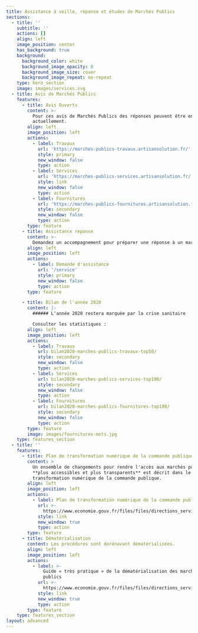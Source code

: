 ```yaml
---
title: Assistance à veille, réponse et études de Marchés Publics
sections:
  - title: ''
    subtitle: ''
    actions: []
    align: left
    image_position: center
    has_background: true
    background:
      background_color: white
      background_image_opacity: 0
      background_image_size: cover
      background_image_repeat: no-repeat
    type: hero_section
    image: images/services.svg
  - title: Avis de Marchés Publics
    features:
      - title: Avis Ouverts
        content: >-
          Pour ces avis de Marchés Publics des réponses peuvent être envoyées
          actuellement.
        align: left
        image_position: left
        actions:
          - label: Travaux
            url: 'https://marches-publics-travaux.artisansolution.fr/'
            style: primary
            new_window: false
            type: action
          - label: Services
            url: 'https://marches-publics-services.artisansolution.fr/'
            style: link
            new_window: false
            type: action
          - label: Fournitures
            url: 'https://marches-publics-fournitures.artisansolution.fr/'
            style: secondary
            new_window: false
            type: action
        type: feature
      - title: Assistance reponse
        content: >-
          Demandez un accompagnement pour préparer une réponse à un marche public.
        align: left
        image_position: left
        actions:
          - label: Demande d'assistance
            url: '/service'
            style: primary
            new_window: false
            type: action
        type: feature

      - title: Bilan de l'année 2020
        content: |-
          ###### L'année 2020 restera marquée par la crise sanitaire

          Consulter les statistiques :
        align: left
        image_position: left
        actions:
          - label: Travaux
            url: bilan2020-marches-publics-travaux-top50/
            style: secondary
            new_window: false
            type: action
          - label: Services
            url: bilan2020-marches-publics-services-top100/
            style: secondary
            new_window: false
            type: action
          - label: Fournitures
            url: bilan2020-marches-publics-fournitures-top100/
            style: secondary
            new_window: false
            type: action
        type: feature
        image: images/fournitures-mots.jpg
    type: features_section
  - title: ''
    features:
      - title: Plan de transformation numérique de la commande publique
        content: >
          Un ensemble de changements pour rendre l'accès aux marchés publics
          **plus accessibles et plus transparents** est décrit dans le Plan de
          transformation numérique de la commande publique.
        align: left
        image_position: left
        actions:
          - label: Plan de transformation numérique de la commande publique
            url: >-
              https://www.economie.gouv.fr/files/files/directions_services/daj/marches_publics/dematerialisation/plan-transform-numeriq-cp/Plan-Transfo-Num-CP.pdf
            style: link
            new_window: true
            type: action
        type: feature
      - title: Dématérialisation
        content: Les procédures sont dorénavant dématérialisées.
        align: left
        image_position: left
        actions:
          - label: >-
              Guide « très pratique » de la dématérialisation des marchés
              publics
            url: >-
              https://www.economie.gouv.fr/files/files/directions_services/daj/marches_publics/dematerialisation/Guide_OE_DEF28052020.pdf
            style: link
            new_window: true
            type: action
        type: feature
    type: features_section
layout: advanced
---
```

